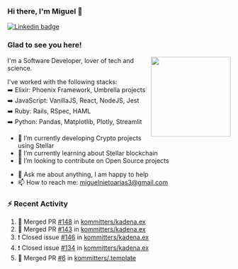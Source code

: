 ### Hi there, I'm Miguel 👋

<a href="https://linkedin.com/in/miguelnietoa/" target="_blank" rel="noopener noreferrer">
  <img src="https://img.shields.io/badge/-LinkedIn-0e76a8?style=flat-square&logo=Linkedin&logoColor=white" alt="Linkedin badge">
</a>
<!-- [![Website Badge](https://img.shields.io/badge/Website-3b5998?style=flat-square&logo=google-chrome&logoColor=white)](#notavailablenow#) 

<img src="https://i.imgur.com/tbrLrt5.gif" width=400 alt="Coding GIF" align="right"/>
-->


### Glad to see you here!
<a href="https://github.com/miguelnietoa"><img src="https://github-readme-stats.vercel.app/api?username=miguelnietoa&show_icons=true&hide_border=true&count_private=true&include_all_commits=true&theme=tokyonight" height="180em" align="right"/></a>
I'm a Software Developer, lover of tech and science. 

I've worked with the following stacks:\
➡️ Elixir: Phoenix Framework, Umbrella projects\
➡️ JavaScript: VanillaJS, React, NodeJS, Jest\
➡️ Ruby: Rails, RSpec, HAML\
➡️ Python: Pandas, Matplotlib, Plotly, Streamlit

- 🔭 I’m currently developing Crypto projects using Stellar
- 🌱 I’m currently learning about Stellar blockchain
- 👯 I’m looking to contribute on Open Source projects
<!-- 
- 😄 I just finished a Machine Learning course! 
- 🤔 I’m looking for help with ...
-->
- 💬 Ask me about anything, I am happy to help
- 📫 How to reach me: miguelnietoarias3@gmail.com

### ⚡ Recent Activity

<!--START_SECTION:activity-->
1. 🎉 Merged PR [#148](https://github.com/kommitters/kadena.ex/pull/148) in [kommitters/kadena.ex](https://github.com/kommitters/kadena.ex)
2. 🎉 Merged PR [#143](https://github.com/kommitters/kadena.ex/pull/143) in [kommitters/kadena.ex](https://github.com/kommitters/kadena.ex)
3. ❗️ Closed issue [#146](https://github.com/kommitters/kadena.ex/issues/146) in [kommitters/kadena.ex](https://github.com/kommitters/kadena.ex)
4. ❗️ Closed issue [#134](https://github.com/kommitters/kadena.ex/issues/134) in [kommitters/kadena.ex](https://github.com/kommitters/kadena.ex)
5. 🎉 Merged PR [#6](https://github.com/kommitters/.template/pull/6) in [kommitters/.template](https://github.com/kommitters/.template)
<!--END_SECTION:activity-->
